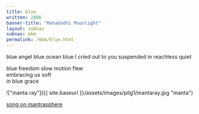 ```yaml
---
title: blue
written: 2006
banner-title: "Mahabodhi Moonlight" 
layout: subnav
subnav: mbm
permalink: /mbm/blue.html
---
```


<div class="poem">
blue angel blue ocean blue  
I cried out to you  
suspended in reachless quiet
 
blue freedom slow motion flew  
embracing us soft  
in blue grace
</div>

!["manta ray"]({{ site.baseurl }}/assets/images/pilg1/mantaray.jpg "manta")

[song on mantrasphere](/mantrasphere/blue.html)
